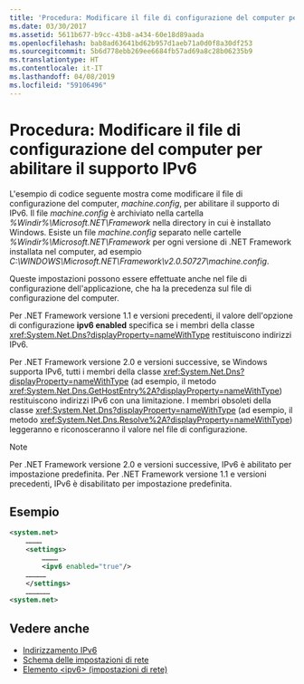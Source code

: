 ```yaml
---
title: 'Procedura: Modificare il file di configurazione del computer per abilitare il supporto IPv6'
ms.date: 03/30/2017
ms.assetid: 5611b677-b9cc-43b8-a434-60e18d89aada
ms.openlocfilehash: bab8ad63641bd62b957d1aeb71a0d0f8a30df253
ms.sourcegitcommit: 5b6d778ebb269ee6684fb57ad69a8c28b06235b9
ms.translationtype: HT
ms.contentlocale: it-IT
ms.lasthandoff: 04/08/2019
ms.locfileid: "59106496"
---
```

# <a name="how-to-modify-the-computer-configuration-file-to-enable-ipv6-support"></a>Procedura: Modificare il file di configurazione del computer per abilitare il supporto IPv6
L'esempio di codice seguente mostra come modificare il file di configurazione del computer, *machine.config*, per abilitare il supporto di IPv6. Il file *machine.config* è archiviato nella cartella *%Windir%\Microsoft.NET\Framework* nella directory in cui è installato Windows. Esiste un file *machine.config* separato nelle cartelle *%Windir%\Microsoft.NET\Framework* per ogni versione di .NET Framework installata nel computer, ad esempio *C:\WINDOWS\Microsoft.NET\Framework\v2.0.50727\machine.config*.  
  
 Queste impostazioni possono essere effettuate anche nel file di configurazione dell'applicazione, che ha la precedenza sul file di configurazione del computer.  
  
 Per .NET Framework versione 1.1 e versioni precedenti, il valore dell'opzione di configurazione **ipv6 enabled** specifica se i membri della classe <xref:System.Net.Dns?displayProperty=nameWithType> restituiscono indirizzi IPv6.  
  
 Per .NET Framework versione 2.0 e versioni successive, se Windows supporta IPv6, tutti i membri della classe <xref:System.Net.Dns?displayProperty=nameWithType> (ad esempio, il metodo <xref:System.Net.Dns.GetHostEntry%2A?displayProperty=nameWithType>) restituiscono indirizzi IPv6 con una limitazione. I membri obsoleti della classe <xref:System.Net.Dns?displayProperty=nameWithType> (ad esempio, il metodo <xref:System.Net.Dns.Resolve%2A?displayProperty=nameWithType>) leggeranno e riconosceranno il valore nel file di configurazione.  
  
> [!NOTE]
>  Per .NET Framework versione 2.0 e versioni successive, IPv6 è abilitato per impostazione predefinita. Per .NET Framework versione 1.1 e versioni precedenti, IPv6 è disabilitato per impostazione predefinita.  
  
## <a name="example"></a>Esempio  
  
```xml  
<system.net>  
    …………  
    <settings>  
        …………  
        <ipv6 enabled="true"/>   
    ……………  
    </settings>  
    ………………  
<system.net>  
```  
  
## <a name="see-also"></a>Vedere anche

- [Indirizzamento IPv6](../../../docs/framework/network-programming/ipv6-addressing.md)
- [Schema delle impostazioni di rete](../../../docs/framework/configure-apps/file-schema/network/index.md)
- [Elemento \<ipv6> (impostazioni di rete)](../../../docs/framework/configure-apps/file-schema/network/ipv6-element-network-settings.md)
